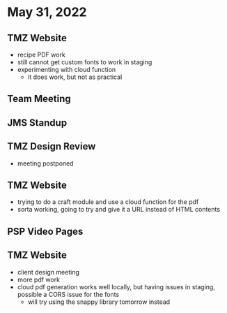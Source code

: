 # May 31, 2022

## TMZ Website
- recipe PDF work
- still cannot get custom fonts to work in staging
- experimenting with cloud function
	- it does work, but not as practical

## Team Meeting

## JMS Standup

## TMZ Design Review
- meeting postponed

## TMZ Website
- trying to do a craft module and use a cloud function for the pdf
- sorta working, going to try and give it a URL instead of HTML contents

## PSP Video Pages

## TMZ Website
- client design meeting
- more pdf work
- cloud pdf generation works well locally, but having issues in staging, possible a CORS issue for the fonts
	- will try using the snappy library tomorrow instead